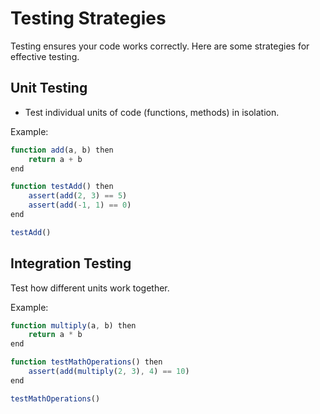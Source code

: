 # Testing Strategies

Testing ensures your code works correctly. Here are some strategies for effective testing.

## Unit Testing

- Test individual units of code (functions, methods) in isolation.

Example:

```ts
function add(a, b) then
    return a + b
end

function testAdd() then
    assert(add(2, 3) == 5)
    assert(add(-1, 1) == 0)
end

testAdd()
```

## Integration Testing

Test how different units work together.

Example:

```ts
function multiply(a, b) then
    return a * b
end

function testMathOperations() then
    assert(add(multiply(2, 3), 4) == 10)
end

testMathOperations()
```
